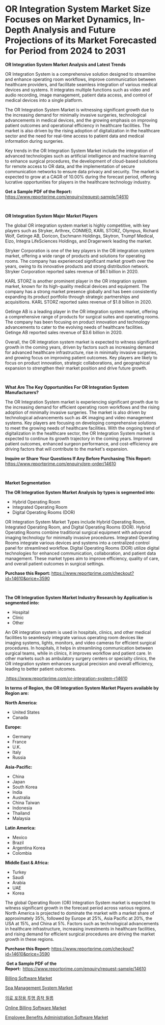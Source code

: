 <p><h1>OR Integration System Market Size Focuses on Market Dynamics, In-Depth Analysis and Future Projections of its Market Forecasted for Period from 2024 to 2031</h1></p><p><strong>OR Integration System Market Analysis and Latest Trends</strong></p>
<p><p>OR Integration System is a comprehensive solution designed to streamline and enhance operating room workflows, improve communication between healthcare providers, and facilitate seamless integration of various medical devices and systems. It integrates multiple functions such as video and audio recording, image management, patient data access, and control of medical devices into a single platform.</p><p>The OR Integration System Market is witnessing significant growth due to the increasing demand for minimally invasive surgeries, technological advancements in medical devices, and the growing emphasis on improving patient outcomes and operational efficiency in healthcare facilities. The market is also driven by the rising adoption of digitalization in the healthcare sector and the need for real-time access to patient data and medical information during surgeries.</p><p>Key trends in the OR Integration System Market include the integration of advanced technologies such as artificial intelligence and machine learning to enhance surgical procedures, the development of cloud-based solutions for remote access to OR data, and the implementation of secure communication networks to ensure data privacy and security. The market is expected to grow at a CAGR of 10.00% during the forecast period, offering lucrative opportunities for players in the healthcare technology industry.</p></p>
<p><strong>Get a Sample PDF of the Report:&nbsp;</strong> <a href="https://www.reportprime.com/enquiry/request-sample/14610">https://www.reportprime.com/enquiry/request-sample/14610</a></p>
<p>&nbsp;</p>
<p><strong>OR Integration System Major Market Players</strong></p>
<p><p>The global OR integration system market is highly competitive, with key players such as Stryker, Arthrex, CONMED, KARL STORZ, Olympus, Richard Wolf, Getinge AB, Doricon, Eschmann Holdings, Skytron, Trumpf Medical, Eizo, Integra LifeSciences Holdings, and Dragerwerk leading the market. </p><p>Stryker Corporation is one of the key players in the OR integration system market, offering a wide range of products and solutions for operating rooms. The company has experienced significant market growth over the years, owing to its innovative products and strong distribution network. Stryker Corporation reported sales revenue of $6.1 billion in 2020.</p><p>KARL STORZ is another prominent player in the OR integration system market, known for its high-quality medical devices and equipment. The company has a strong market presence globally and has been consistently expanding its product portfolio through strategic partnerships and acquisitions. KARL STORZ reported sales revenue of $1.8 billion in 2020.</p><p>Getinge AB is a leading player in the OR integration system market, offering a comprehensive range of products for surgical suites and operating rooms. The company has been focusing on product innovation and technology advancements to cater to the evolving needs of healthcare facilities. Getinge AB reported sales revenue of $3.6 billion in 2020.</p><p>Overall, the OR integration system market is expected to witness significant growth in the coming years, driven by factors such as increasing demand for advanced healthcare infrastructure, rise in minimally invasive surgeries, and growing focus on improving patient outcomes. Key players are likely to focus on product innovation, strategic collaborations, and geographical expansion to strengthen their market position and drive future growth.</p></p>
<p>&nbsp;</p>
<p><strong>What Are The Key Opportunities For OR Integration System Manufacturers?</strong></p>
<p><p>The OR Integration System market is experiencing significant growth due to the increasing demand for efficient operating room workflows and the rising adoption of minimally invasive surgeries. The market is also driven by technological advancements such as 4K imaging and video management systems. Key players are focusing on developing comprehensive solutions to meet the growing needs of healthcare facilities. With the ongoing trend of digitalization in the healthcare sector, the OR Integration System market is expected to continue its growth trajectory in the coming years. Improved patient outcomes, enhanced surgeon performance, and cost-efficiency are driving factors that will contribute to the market's expansion.</p></p>
<p><strong>Inquire or Share Your Questions If Any Before Purchasing This Report:</strong> <a href="https://www.reportprime.com/enquiry/pre-order/14610">https://www.reportprime.com/enquiry/pre-order/14610</a></p>
<p>&nbsp;</p>
<p><strong>Market Segmentation</strong></p>
<p><strong>The OR Integration System Market Analysis by types is segmented into:</strong></p>
<p><ul><li>Hybrid Operating Room</li><li>Integrated Operating Room</li><li>Digital Operating Rooms (DOR)</li></ul></p>
<p><p>OR Integration System Market Types include Hybrid Operating Room, Integrated Operating Room, and Digital Operating Rooms (DOR). Hybrid Operating Rooms combine traditional surgical equipment with advanced imaging technology for minimally invasive procedures. Integrated Operating Rooms integrate various devices and systems into a centralized control panel for streamlined workflow. Digital Operating Rooms (DOR) utilize digital technologies for enhanced communication, collaboration, and patient data management. These market types aim to improve efficiency, quality of care, and overall patient outcomes in surgical settings.</p></p>
<p><strong>Purchase this Report:&nbsp;</strong><a href="https://www.reportprime.com/checkout?id=14610&price=3590">https://www.reportprime.com/checkout?id=14610&price=3590</a></p>
<p>&nbsp;</p>
<p><strong>The OR Integration System Market Industry Research by Application is segmented into:</strong></p>
<p><ul><li>Hospital</li><li>Clinic</li><li>Other</li></ul></p>
<p><p>An OR integration system is used in hospitals, clinics, and other medical facilities to seamlessly integrate various operating room devices like imaging systems, lights, monitors, and video cameras for efficient surgical procedures. In hospitals, it helps in streamlining communication between surgical teams, while in clinics, it improves workflow and patient care. In other markets such as ambulatory surgery centers or specialty clinics, the OR integration system enhances surgical precision and overall efficiency, leading to better patient outcomes.</p></p>
<p><a href="https://www.reportprime.com/or-integration-system-r14610">&nbsp;https://www.reportprime.com/or-integration-system-r14610</a></p>
<p><strong>In terms of Region, the OR Integration System Market Players available by Region are:</strong></p>
<p>
    <p> <strong> North America: </strong>
        <ul>
            <li>United States</li>
            <li>Canada</li>
        </ul>
        </p> 
    <p> <strong> Europe: </strong>
        <ul>
            <li>Germany</li>
            <li>France</li>
            <li>U.K.</li>
            <li>Italy</li>
            <li>Russia</li>
        </ul>
        </p> 
    <p> <strong> Asia-Pacific: </strong>
        <ul>
            <li>China</li>
            <li>Japan</li>
            <li>South Korea</li>
            <li>India</li>
            <li>Australia</li>
            <li>China Taiwan</li>
            <li>Indonesia</li>
            <li>Thailand</li>
            <li>Malaysia</li>
        </ul>
        </p> 
    <p> <strong> Latin America: </strong>
        <ul>
            <li>Mexico</li>
            <li>Brazil</li>
            <li>Argentina Korea</li>
            <li>Colombia</li>
        </ul>
        </p> 
    <p> <strong> Middle East & Africa: </strong>
        <ul>
            <li>Turkey</li>
            <li>Saudi</li>
            <li>Arabia</li>
            <li>UAE</li>
            <li>Korea</li>
        </ul>
    </p>
    </p>
<p><p>The global Operating Room (OR) Integration System market is expected to witness significant growth in the forecast period across various regions. North America is projected to dominate the market with a market share of approximately 35%, followed by Europe at 25%, Asia Pacific at 20%, the USA at 15%, and China at 5%. Factors such as technological advancements in healthcare infrastructure, increasing investments in healthcare facilities, and rising demand for efficient surgical procedures are driving the market growth in these regions.</p></p>
<p><strong>Purchase this Report: </strong><a href="https://www.reportprime.com/checkout?id=14610&price=3590">https://www.reportprime.com/checkout?id=14610&price=3590</a></p>
<p>&nbsp;<strong>Get a Sample PDF of the Report:&nbsp;&nbsp;</strong><a href="https://www.reportprime.com/enquiry/request-sample/14610">https://www.reportprime.com/enquiry/request-sample/14610</a></p>
<p><strong></strong></p>
<p><p><a href="https://github.com/ajiariaa/Market-Research-Report-List-2/blob/main/billing-software-market.md">Billing Software Market</a></p><p><a href="https://github.com/nigngrjl95/Market-Research-Report-List-2/blob/main/spa-management-system-market.md">Spa Management System Market</a></p><p><a href="https://github.com/konokaryan/Market-Research-Report-List-2/blob/main/6527140107817.md">의료 포장용 투명 증착 필름</a></p><p><a href="https://github.com/KavonHansen645/Market-Research-Report-List-1/blob/main/online-billing-software-market.md">Online Billing Software Market</a></p><p><a href="https://github.com/sarohimweaach77/Market-Research-Report-List-2/blob/main/employee-benefits-administration-software-market.md">Employee Benefits Administration Software Market</a></p></p>